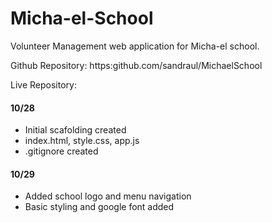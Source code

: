 # Micha-el-School
Volunteer Management web application for Micha-el school.

Github Repository: https:github.com/sandraul/MichaelSchool

Live Repository: 


#### 10/28
- Initial scafolding created
- index.html, style.css, app.js
- .gitignore created

#### 10/29
- Added school logo and menu navigation
- Basic styling and google font added